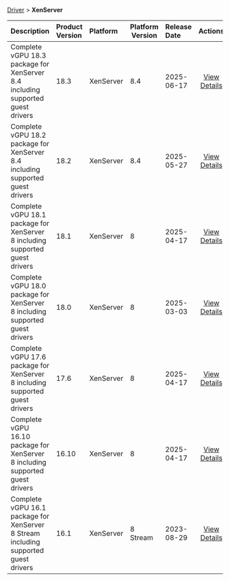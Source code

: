 
[Driver](/README.md)  >  **XenServer**



| Description            | Product Version    | Platform                | Platform Version           | Release Date           |             Actions              |
| ---------------------- | :----------------- | :---------------------- | -------------------------- | :--------------------- | :------------------------------: |
| Complete vGPU 18.3 package for XenServer 8.4 including supported guest drivers | 18.3 | XenServer | 8.4 | 2025-06-17 | [View Details](/details/f3f24e_Complete_vGPU_18.3_package_for_XenServer_8.4_including_supported_guest_drivers.md) |
| Complete vGPU 18.2 package for XenServer 8.4 including supported guest drivers | 18.2 | XenServer | 8.4 | 2025-05-27 | [View Details](/details/5f92e6_Complete_vGPU_18.2_package_for_XenServer_8.4_including_supported_guest_drivers.md) |
| Complete vGPU 18.1 package for XenServer 8 including supported guest drivers | 18.1 | XenServer | 8 | 2025-04-17 | [View Details](/details/2f29d9_Complete_vGPU_18.1_package_for_XenServer_8_including_supported_guest_drivers.md) |
| Complete vGPU 18.0 package for XenServer 8 including supported guest drivers | 18.0 | XenServer | 8 | 2025-03-03 | [View Details](/details/6cdc27_Complete_vGPU_18.0_package_for_XenServer_8_including_supported_guest_drivers.md) |
| Complete vGPU 17.6 package for XenServer 8 including supported guest drivers | 17.6 | XenServer | 8 | 2025-04-17 | [View Details](/details/d1a2c4_Complete_vGPU_17.6_package_for_XenServer_8_including_supported_guest_drivers.md) |
| Complete vGPU 16.10 package for XenServer 8 including supported guest drivers | 16.10 | XenServer | 8 | 2025-04-17 | [View Details](/details/692d1e_Complete_vGPU_16.10_package_for_XenServer_8_including_supported_guest_drivers.md) |
| Complete vGPU 16.1 package for XenServer 8 Stream including supported guest drivers | 16.1 | XenServer | 8 Stream | 2023-08-29 | [View Details](/details/13c9a3_Complete_vGPU_16.1_package_for_XenServer_8_Stream_including_supported_guest_drivers.md) |
